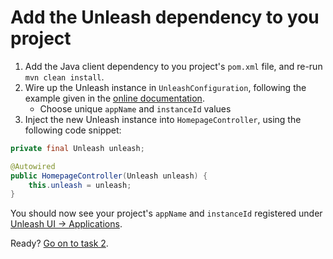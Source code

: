 # Add the Unleash dependency to you project

1. Add the Java client dependency to you project's `pom.xml` file, and re-run `mvn clean install`.
2. Wire up the Unleash instance in `UnleashConfiguration`, following the example given in the [online documentation](https://github.com/Unleash/unleash-client-java).
    * Choose unique `appName` and `instanceId` values
3. Inject the new Unleash instance into `HomepageController`, using the following code snippet:

```java
private final Unleash unleash;

@Autowired
public HomepageController(Unleash unleash) {
    this.unleash = unleash;
}
```

You should now see your project's `appName` and `instanceId` registered under [Unleash UI -> Applications](https://unleash.herokuapp.com/#/applications).

Ready? [Go on to task 2](task-2.md).
